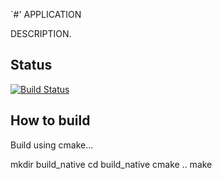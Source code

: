 `#' APPLICATION

DESCRIPTION.

## Status

[![Build Status](https://github.com/USERNAME/APPLICATION/actions/workflows/build_on_push.yml/badge.svg)](https://github.com/USERNAME/APPLICATION/actions/workflows/build_on_push.yml)

## How to build

Build using cmake...

mkdir build_native
cd build_native
cmake ..
make
